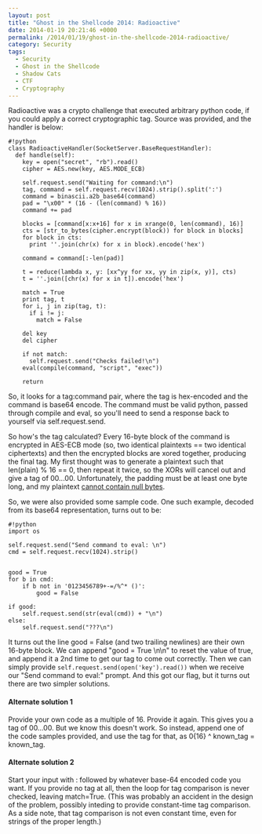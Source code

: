 ```yaml
---
layout: post
title: "Ghost in the Shellcode 2014: Radioactive"
date: 2014-01-19 20:21:46 +0000
permalink: /2014/01/19/ghost-in-the-shellcode-2014-radioactive/
category: Security
tags:
  - Security
  - Ghost in the Shellcode
  - Shadow Cats
  - CTF
  - Cryptography
---
```

Radioactive was a crypto challenge that executed arbitrary python code, if you could apply a correct cryptographic tag.  Source was provided, and the handler is below:

    #!python
    class RadioactiveHandler(SocketServer.BaseRequestHandler):
      def handle(self):
        key = open("secret", "rb").read()
        cipher = AES.new(key, AES.MODE_ECB)
    
        self.request.send("Waiting for command:\n")
        tag, command = self.request.recv(1024).strip().split(':')
        command = binascii.a2b_base64(command)
        pad = "\x00" * (16 - (len(command) % 16))
        command += pad
    
        blocks = [command[x:x+16] for x in xrange(0, len(command), 16)]
        cts = [str_to_bytes(cipher.encrypt(block)) for block in blocks]
        for block in cts:
          print ''.join(chr(x) for x in block).encode('hex')
    
        command = command[:-len(pad)]
    
        t = reduce(lambda x, y: [xx^yy for xx, yy in zip(x, y)], cts)
        t = ''.join([chr(x) for x in t]).encode('hex')
    
        match = True
        print tag, t
        for i, j in zip(tag, t):
          if i != j:
            match = False
    
        del key
        del cipher
    
        if not match:
          self.request.send("Checks failed!\n")
        eval(compile(command, "script", "exec"))
    
        return

So, it looks for a tag:command pair, where the tag is hex-encoded and the command is base64 encode.  The command must be valid python, passed through compile and eval, so you'll need to send a response back to yourself via self.request.send.

So how's the tag calculated?  Every 16-byte block of the command is encrypted in AES-ECB mode (so, two identical plaintexts == two identical ciphertexts) and then the encrypted blocks are xored together, producing the final tag.  My first thought was to generate a plaintext such that len(plain) % 16 == 0, then repeat it twice, so the XORs will cancel out and give a tag of 00...00.  Unfortunately, the padding must be at least one byte long, and my plaintext [cannot contain null bytes](http://docs.python.org/2/library/functions.html#compile).

So, we were also provided some sample code.  One such example, decoded from its base64 representation, turns out to be:

    #!python
    import os
    
    self.request.send("Send command to eval: \n")
    cmd = self.request.recv(1024).strip()
    
    
    good = True
    for b in cmd:
    	if b not in '0123456789+-=/%^* ()':
    		good = False
    
    if good:
    	self.request.send(str(eval(cmd)) + "\n")
    else:
    	self.request.send("???\n")

It turns out the line good = False (and two trailing newlines) are their own 16-byte block.  We can append "good = True \n\n" to reset the value of true, and append it a 2nd time to get our tag to come out correctly.  Then we can simply provide <code>self.request.send(open('key').read())</code> when we receive our "Send command to eval:" prompt.  And this got our flag, but it turns out there are two simpler solutions.

#### Alternate solution 1
Provide your own code as a multiple of 16.  Provide it again.  This gives you a tag of 00...00.  But we know this doesn't work.  So instead, append one of the code samples provided, and use the tag for that, as 0{16} ^ known_tag = known_tag.

#### Alternate solution 2
Start your input with : followed by whatever base-64 encoded code you want.  If you provide no tag at all, then the loop for tag comparison is never checked, leaving match=True.  (This was probably an accident in the design of the problem, possibly inteding to provide constant-time tag comparison.  As a side note, that tag comparison is not even constant time, even for strings of the proper length.)
